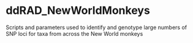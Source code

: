 # ddRAD_NewWorldMonkeys
Scripts and parameters used to identify and genotype large numbers of SNP loci for taxa from across the New World monkeys
